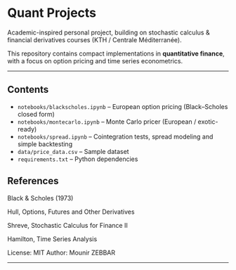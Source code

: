 # Quant Projects

Academic-inspired personal project, building on stochastic calculus & financial derivatives courses (KTH / Centrale Méditerranée).

This repository contains compact implementations in **quantitative finance**, with a focus on option pricing and time series econometrics.

---

## Contents
- `notebooks/blackscholes.ipynb` – European option pricing (Black–Scholes closed form)  
- `notebooks/montecarlo.ipynb` – Monte Carlo pricer (European / exotic-ready)  
- `notebooks/spread.ipynb` – Cointegration tests, spread modeling and simple backtesting  
- `data/price_data.csv` – Sample dataset  
- `requirements.txt` – Python dependencies


## References

Black & Scholes (1973)

Hull, Options, Futures and Other Derivatives

Shreve, Stochastic Calculus for Finance II

Hamilton, Time Series Analysis

License: MIT
Author: Mounir ZEBBAR

---
